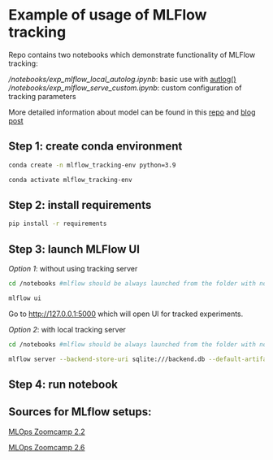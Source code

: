 # Example of usage of MLFlow tracking
Repo contains two notebooks which demonstrate functionality of MLFlow tracking:

*/notebooks/exp_mlflow_local_autolog.ipynb*: basic use with [autlog()](https://www.mlflow.org/docs/latest/tracking.html#automatic-logging)
*/notebooks/exp_mlflow_serve_custom.ipynb*: custom configuration of tracking parameters

More detailed information about model can be found in this [repo](https://github.com/MikhailKuklin/Logistic_regression_from_scratch) and [blog post](https://wordpress.com/view/mikhailkuklin.wordpress.com) 

## Step 1: create conda environment

```sh
conda create -n mlflow_tracking-env python=3.9

conda activate mlflow_tracking-env
```

## Step 2: install requirements

```sh
pip install -r requirements
```

## Step 3: launch MLFlow UI

*Option 1*: without using tracking server

```sh
cd /notebooks #mlflow should be always launched from the folder with notebooks/scripts

mlflow ui
```

Go to http://127.0.0.1:5000 which will open UI for tracked experiments.

*Option 2*: with local tracking server

```sh
cd /notebooks #mlflow should be always launched from the folder with notebooks/scripts

mlflow server --backend-store-uri sqlite:///backend.db --default-artifact-root ./artifacts_local
```

## Step 4: run notebook

## Sources for MLflow setups:

[MLOps Zoomcamp 2.2](https://youtu.be/cESCQE9J3ZE)

[MLOps Zoomcamp 2.6](https://youtu.be/1ykg4YmbFVA)





